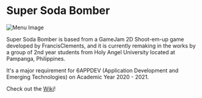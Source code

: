 # Super Soda Bomber
![Menu Image](https://media.discordapp.net/attachments/753124595829178459/767942835965132850/menu-font.png?width=1204&height=677)

Super Soda Bomber is based from a GameJam 2D Shoot-em-up game developed by FrancisClements, and it is currently remaking in the works by a group of 2nd year students from Holy Angel University located at Pampanga, Philippines.

It's a major requirement for 6APPDEV (Application Development and Emerging Technologies) on Academic Year 2020 - 2021.

Check out the [Wiki](Wiki)!
